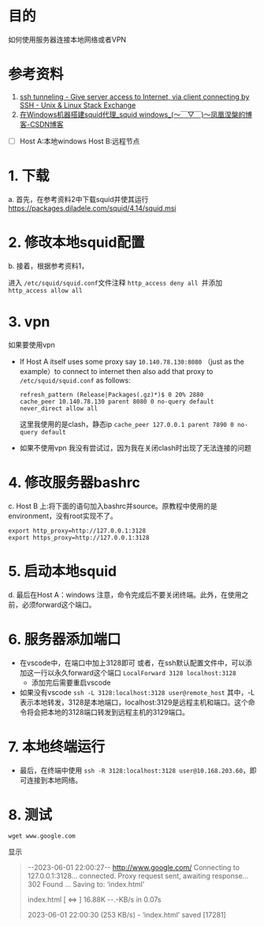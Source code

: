 # 目的

如何使用服务器连接本地网络或者VPN

# 参考资料

1. [ssh tunneling - Give server access to Internet, via client connecting by SSH - Unix &amp; Linux Stack Exchange](https://unix.stackexchange.com/questions/116191/give-server-access-to-internet-via-client-connecting-by-ssh)
2. [在Windows机器搭建squid代理\_squid windows\_(～￣▽￣)～凤凰涅槃的博客-CSDN博客](https://blog.csdn.net/qq_42704442/article/details/127746279)

* [ ] Host A:本地windows
  Host B:远程节点

# 1. 下载

a. 首先，在参考资料2中下载squid并使其运行
https://packages.diladele.com/squid/4.14/squid.msi

# 2. 修改本地squid配置

b. 接着，根据参考资料1，

进入 `/etc/squid/squid.conf`文件注释 `http_access deny all `并添加 `http_access allow all`

# 3. vpn

如果要使用vpn

- If Host A itself uses some proxy say `10.140.78.130:8080` （just as the example）to connect to internet then also add that proxy to `/etc/squid/squid.conf` as follows:

  ```config
  refresh_pattern (Release|Packages(.gz)*)$ 0 20% 2880
  cache_peer 10.140.78.130 parent 8080 0 no-query default
  never_direct allow all
  ```

  这里我使用的是clash，静态ip `cache_peer 127.0.0.1 parent 7890 0 no-query default`
- 如果不使用vpn
  我没有尝试过，因为我在关闭clash时出现了无法连接的问题

# 4. 修改服务器bashrc

c. Host B 上:将下面的语句加入bashrc并source。原教程中使用的是environment，没有root实现不了。

```
export http_proxy=http://127.0.0.1:3128
export https_proxy=http://127.0.0.1:3128
```

# 5. 启动本地squid

d. 最后在Host A：windows
注意，命令完成后不要关闭终端。此外，在使用之前，必须forward这个端口。

# 6. 服务器添加端口

- 在vscode中，在端口中加上3128即可
  或者，在ssh默认配置文件中，可以添加这一行以永久forward这个端口
  `LocalForward 3128 localhost:3128`
  - 添加完后需要重启vscode
- 如果没有vscode
  `ssh -L 3128:localhost:3128 user@remote_host`
  其中，-L表示本地转发，3128是本地端口，localhost:3129是远程主机和端口。这个命令将会把本地的3128端口转发到远程主机的3129端口。

# 7. 本地终端运行

- 最后，在终端中使用 `ssh -R 3128:localhost:3128 user@10.168.203.60`，即可连接到本地网络。

# 8. 测试

```shell
wget www.google.com
```

显示

> --2023-06-01 22:00:27--  http://www.google.com/
> Connecting to 127.0.0.1:3128... connected.
> Proxy request sent, awaiting response... 302 Found
> ...
> Saving to: ‘index.html’
>
> index.html                        [ <=>                                              ]  16.88K  --.-KB/s    in 0.07s
>
> 2023-06-01 22:00:30 (253 KB/s) - ‘index.html’ saved [17281]
